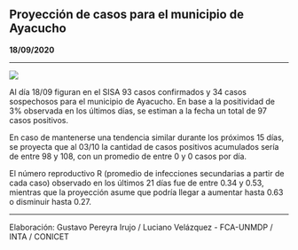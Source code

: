 ## Proyección de casos para el municipio de Ayacucho

**18/09/2020**

---
![](proyección_ayacucho.png?raw=true)

Al día 18/09 figuran en el SISA 93 casos confirmados y 34 casos sospechosos para el municipio de Ayacucho. En base a la positividad de 3% observada en los últimos días, se estiman a la fecha un total de 97 casos positivos.

En caso de mantenerse una tendencia similar durante los próximos 15 días, se proyecta que al 03/10 la cantidad de casos positivos acumulados sería de entre 98 y 108, con un promedio de entre 0 y 0 casos por día.

El número reproductivo R (promedio de infecciones secundarias a partir de cada caso) observado en los últimos 21 días fue de entre 0.34 y 0.53, mientras que la proyección asume que podría llegar a aumentar hasta 0.63 o disminuir hasta 0.27. 

---

Elaboración: Gustavo Pereyra Irujo / Luciano Velázquez - FCA-UNMDP / INTA / CONICET

